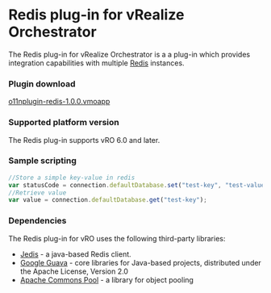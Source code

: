 # Redis plug-in for vRealize Orchestrator

The Redis plug-in for vRealize Orchestrator is a a plug-in which provides integration capabilities with multiple [Redis](http://redis.io/) instances.

### Plugin download
[o11nplugin-redis-1.0.0.vmoapp](https://github.com/dimitrovvlado/o11n-plugin-cache/blob/master/dist/o11nplugin-cache.vmoapp?raw=true) 

### Supported platform version
The Redis plug-in supports vRO 6.0 and later.

### Sample scripting

```javascript
//Store a simple key-value in redis
var statusCode = connection.defaultDatabase.set("test-key", "test-value");
//Retrieve value
var value = connection.defaultDatabase.get("test-key");
```

### Dependencies
The Redis plug-in for vRO uses the following third-party libraries:
* [Jedis](https://github.com/xetorthio/jedis) - a java-based Redis client.
* [Google Guava](https://github.com/google/guava) - core libraries for Java-based projects, distributed under the Apache License, Version 2.0
* [Apache Commons Pool](https://commons.apache.org/proper/commons-pool/download_pool.cgi) - a library for object pooling